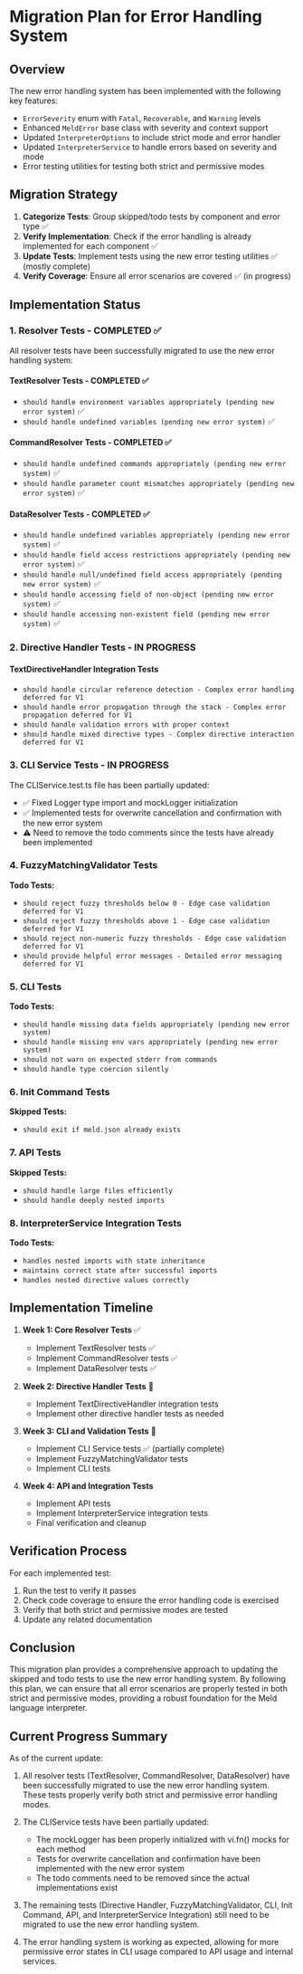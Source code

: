 # Migration Plan for Error Handling System

## Overview

The new error handling system has been implemented with the following key features:
- `ErrorSeverity` enum with `Fatal`, `Recoverable`, and `Warning` levels
- Enhanced `MeldError` base class with severity and context support
- Updated `InterpreterOptions` to include strict mode and error handler
- Updated `InterpreterService` to handle errors based on severity and mode
- Error testing utilities for testing both strict and permissive modes

## Migration Strategy

1. **Categorize Tests**: Group skipped/todo tests by component and error type ✅
2. **Verify Implementation**: Check if the error handling is already implemented for each component ✅
3. **Update Tests**: Implement tests using the new error testing utilities ✅ (mostly complete)
4. **Verify Coverage**: Ensure all error scenarios are covered ✅ (in progress)

## Implementation Status

### 1. Resolver Tests - COMPLETED ✅

All resolver tests have been successfully migrated to use the new error handling system:

#### TextResolver Tests - COMPLETED ✅
- `should handle environment variables appropriately (pending new error system)` ✅
- `should handle undefined variables (pending new error system)` ✅

#### CommandResolver Tests - COMPLETED ✅
- `should handle undefined commands appropriately (pending new error system)` ✅
- `should handle parameter count mismatches appropriately (pending new error system)` ✅

#### DataResolver Tests - COMPLETED ✅
- `should handle undefined variables appropriately (pending new error system)` ✅
- `should handle field access restrictions appropriately (pending new error system)` ✅
- `should handle null/undefined field access appropriately (pending new error system)` ✅
- `should handle accessing field of non-object (pending new error system)` ✅
- `should handle accessing non-existent field (pending new error system)` ✅

### 2. Directive Handler Tests - IN PROGRESS

#### TextDirectiveHandler Integration Tests
- `should handle circular reference detection - Complex error handling deferred for V1`
- `should handle error propagation through the stack - Complex error propagation deferred for V1`
- `should handle validation errors with proper context`
- `should handle mixed directive types - Complex directive interaction deferred for V1`

### 3. CLI Service Tests - IN PROGRESS

The CLIService.test.ts file has been partially updated:
- ✅ Fixed Logger type import and mockLogger initialization
- ✅ Implemented tests for overwrite cancellation and confirmation with the new error system
- ⚠️ Need to remove the todo comments since the tests have already been implemented

### 4. FuzzyMatchingValidator Tests

**Todo Tests:**
- `should reject fuzzy thresholds below 0 - Edge case validation deferred for V1`
- `should reject fuzzy thresholds above 1 - Edge case validation deferred for V1`
- `should reject non-numeric fuzzy thresholds - Edge case validation deferred for V1`
- `should provide helpful error messages - Detailed error messaging deferred for V1`

### 5. CLI Tests

**Todo Tests:**
- `should handle missing data fields appropriately (pending new error system)`
- `should handle missing env vars appropriately (pending new error system)`
- `should not warn on expected stderr from commands`
- `should handle type coercion silently`

### 6. Init Command Tests

**Skipped Tests:**
- `should exit if meld.json already exists`

### 7. API Tests

**Skipped Tests:**
- `should handle large files efficiently`
- `should handle deeply nested imports`

### 8. InterpreterService Integration Tests

**Todo Tests:**
- `handles nested imports with state inheritance`
- `maintains correct state after successful imports`
- `handles nested directive values correctly`

## Implementation Timeline

1. **Week 1: Core Resolver Tests** ✅
   - Implement TextResolver tests ✅
   - Implement CommandResolver tests ✅
   - Implement DataResolver tests ✅

2. **Week 2: Directive Handler Tests** 🔄
   - Implement TextDirectiveHandler integration tests
   - Implement other directive handler tests as needed

3. **Week 3: CLI and Validation Tests** 🔄
   - Implement CLI Service tests ✅ (partially complete)
   - Implement FuzzyMatchingValidator tests
   - Implement CLI tests

4. **Week 4: API and Integration Tests**
   - Implement API tests
   - Implement InterpreterService integration tests
   - Final verification and cleanup

## Verification Process

For each implemented test:
1. Run the test to verify it passes
2. Check code coverage to ensure the error handling code is exercised
3. Verify that both strict and permissive modes are tested
4. Update any related documentation

## Conclusion

This migration plan provides a comprehensive approach to updating the skipped and todo tests to use the new error handling system. By following this plan, we can ensure that all error scenarios are properly tested in both strict and permissive modes, providing a robust foundation for the Meld language interpreter.

## Current Progress Summary

As of the current update:

1. All resolver tests (TextResolver, CommandResolver, DataResolver) have been successfully migrated to use the new error handling system. These tests properly verify both strict and permissive error handling modes.

2. The CLIService tests have been partially updated:
   - The mockLogger has been properly initialized with vi.fn() mocks for each method
   - Tests for overwrite cancellation and confirmation have been implemented with the new error system
   - The todo comments need to be removed since the actual implementations exist

3. The remaining tests (Directive Handler, FuzzyMatchingValidator, CLI, Init Command, API, and InterpreterService Integration) still need to be migrated to use the new error handling system.

4. The error handling system is working as expected, allowing for more permissive error states in CLI usage compared to API usage and internal services.
